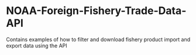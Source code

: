 # NOAA-Foreign-Fishery-Trade-Data-API
Contains examples of how to filter and download fishery product import and export data using the API

